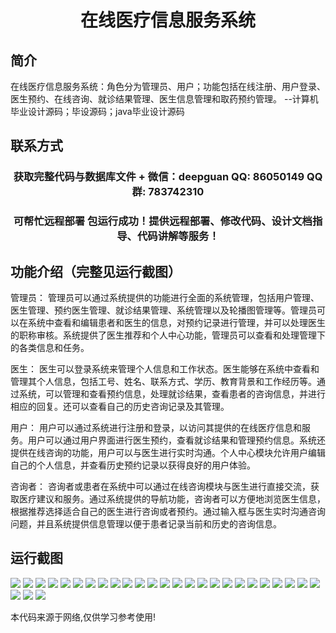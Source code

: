 <p><h1 align="center">在线医疗信息服务系统</h1></p>

## 简介
在线医疗信息服务系统：角色分为管理员、用户；功能包括在线注册、用户登录、医生预约、在线咨询、就诊结果管理、医生信息管理和取药预约管理。    --计算机毕业设计源码；毕设源码；java毕业设计源码


## 联系方式
<p><h3 align="center">获取完整代码与数据库文件 + 微信：deepguan QQ: 86050149 QQ群: 783742310</h3></p>
<p><h3 align="center">可帮忙远程部署 包运行成功！提供远程部署、修改代码、设计文档指导、代码讲解等服务！</h3></p>

## 功能介绍（完整见运行截图）
管理员：  管理员可以通过系统提供的功能进行全面的系统管理，包括用户管理、医生管理、预约医生管理、就诊结果管理、系统管理以及轮播图管理等。管理员可以在系统中查看和编辑患者和医生的信息，对预约记录进行管理，并可以处理医生的职称审核。系统提供了医生推荐和个人中心功能，管理员可以查看和处理管理下的各类信息和任务。

医生：  医生可以登录系统来管理个人信息和工作状态。医生能够在系统中查看和管理其个人信息，包括工号、姓名、联系方式、学历、教育背景和工作经历等。通过系统，可以管理和查看预约信息，处理就诊结果，查看患者的咨询信息，并进行相应的回复。还可以查看自己的历史咨询记录及其管理。

用户：  用户可以通过系统进行注册和登录，以访问其提供的在线医疗信息和服务。用户可以通过用户界面进行医生预约，查看就诊结果和管理预约信息。系统还提供在线咨询的功能，用户可以与医生进行实时沟通。个人中心模块允许用户编辑自己的个人信息，并查看历史预约记录以获得良好的用户体验。

咨询者：  咨询者或患者在系统中可以通过在线咨询模块与医生进行直接交流，获取医疗建议和服务。通过系统提供的导航功能，咨询者可以方便地浏览医生信息，根据推荐选择适合自己的医生进行咨询或者预约。通过输入框与医生实时沟通咨询问题，并且系统提供信息管理以便于患者记录当前和历史的咨询信息。


## 运行截图
![](https://bs-1329754181.cos.ap-shanghai.myqcloud.com/ssm/OnlineMedicalInformationServiceSystem/img/001.jpg)
![](https://bs-1329754181.cos.ap-shanghai.myqcloud.com/ssm/OnlineMedicalInformationServiceSystem/img/002.jpg)
![](https://bs-1329754181.cos.ap-shanghai.myqcloud.com/ssm/OnlineMedicalInformationServiceSystem/img/003.jpg)
![](https://bs-1329754181.cos.ap-shanghai.myqcloud.com/ssm/OnlineMedicalInformationServiceSystem/img/004.jpg)
![](https://bs-1329754181.cos.ap-shanghai.myqcloud.com/ssm/OnlineMedicalInformationServiceSystem/img/005.jpg)
![](https://bs-1329754181.cos.ap-shanghai.myqcloud.com/ssm/OnlineMedicalInformationServiceSystem/img/006.jpg)
![](https://bs-1329754181.cos.ap-shanghai.myqcloud.com/ssm/OnlineMedicalInformationServiceSystem/img/007.jpg)
![](https://bs-1329754181.cos.ap-shanghai.myqcloud.com/ssm/OnlineMedicalInformationServiceSystem/img/008.jpg)
![](https://bs-1329754181.cos.ap-shanghai.myqcloud.com/ssm/OnlineMedicalInformationServiceSystem/img/009.jpg)
![](https://bs-1329754181.cos.ap-shanghai.myqcloud.com/ssm/OnlineMedicalInformationServiceSystem/img/010.jpg)
![](https://bs-1329754181.cos.ap-shanghai.myqcloud.com/ssm/OnlineMedicalInformationServiceSystem/img/011.jpg)
![](https://bs-1329754181.cos.ap-shanghai.myqcloud.com/ssm/OnlineMedicalInformationServiceSystem/img/012.jpg)
![](https://bs-1329754181.cos.ap-shanghai.myqcloud.com/ssm/OnlineMedicalInformationServiceSystem/img/013.jpg)
![](https://bs-1329754181.cos.ap-shanghai.myqcloud.com/ssm/OnlineMedicalInformationServiceSystem/img/014.jpg)
![](https://bs-1329754181.cos.ap-shanghai.myqcloud.com/ssm/OnlineMedicalInformationServiceSystem/img/015.jpg)
![](https://bs-1329754181.cos.ap-shanghai.myqcloud.com/ssm/OnlineMedicalInformationServiceSystem/img/016.jpg)
![](https://bs-1329754181.cos.ap-shanghai.myqcloud.com/ssm/OnlineMedicalInformationServiceSystem/img/017.jpg)
![](https://bs-1329754181.cos.ap-shanghai.myqcloud.com/ssm/OnlineMedicalInformationServiceSystem/img/018.jpg)
![](https://bs-1329754181.cos.ap-shanghai.myqcloud.com/ssm/OnlineMedicalInformationServiceSystem/img/019.jpg)
![](https://bs-1329754181.cos.ap-shanghai.myqcloud.com/ssm/OnlineMedicalInformationServiceSystem/img/020.jpg)
![](https://bs-1329754181.cos.ap-shanghai.myqcloud.com/ssm/OnlineMedicalInformationServiceSystem/img/021.jpg)
![](https://bs-1329754181.cos.ap-shanghai.myqcloud.com/ssm/OnlineMedicalInformationServiceSystem/img/022.jpg)
![](https://bs-1329754181.cos.ap-shanghai.myqcloud.com/ssm/OnlineMedicalInformationServiceSystem/img/023.jpg)
![](https://bs-1329754181.cos.ap-shanghai.myqcloud.com/ssm/OnlineMedicalInformationServiceSystem/img/024.jpg)
![](https://bs-1329754181.cos.ap-shanghai.myqcloud.com/ssm/OnlineMedicalInformationServiceSystem/img/025.jpg)
![](https://bs-1329754181.cos.ap-shanghai.myqcloud.com/ssm/OnlineMedicalInformationServiceSystem/img/026.jpg)
![](https://bs-1329754181.cos.ap-shanghai.myqcloud.com/ssm/OnlineMedicalInformationServiceSystem/img/027.jpg)
![](https://bs-1329754181.cos.ap-shanghai.myqcloud.com/ssm/OnlineMedicalInformationServiceSystem/img/028.jpg)

<p>本代码来源于网络,仅供学习参考使用!</p>
